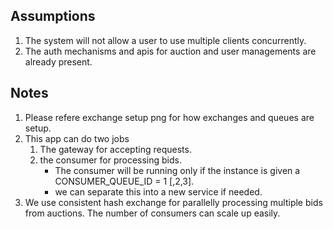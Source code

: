 ## Assumptions

1. The system will not allow a user to use multiple clients concurrently.
2. The auth mechanisms and apis for auction and user managements are already present.

## Notes
1. Please refere exchange setup png for how exchanges and queues are setup. 
2. This app can do two jobs
    1. The gateway for accepting requests.
    2. the consumer for processing bids.
        - The consumer will be running only if the instance is given a CONSUMER_QUEUE_ID = 1 [,2,3].
        - we can separate this into a new service if needed.
3. We use consistent hash exchange for parallelly processing multiple bids from auctions. The number of consumers can scale up easily. 